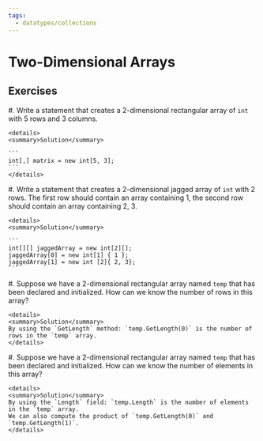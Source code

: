 ```yaml
---
tags:
  - datatypes/collections
---
```


# Two-Dimensional Arrays

## Exercises

#. Write a statement that creates a 2-dimensional rectangular array of `int` with 5 rows and 3 columns.

    <details>
    <summary>Solution</summary>

    ```
    int[,] matrix = new int[5, 3];
    ```
    </details>

#. Write a statement that creates a 2-dimensional jagged array of `int` with 2 rows. The first row should contain an array containing 1, the second row should contain an array containing 2, 3.

    <details>
    <summary>Solution</summary>

    ```
    int[][] jaggedArray = new int[2][];
    jaggedArray[0] = new int[1] { 1 };
    jaggedArray[1] = new int [2]{ 2, 3};
    ```
    
#. Suppose we have a 2-dimensional rectangular array named `temp` that has been declared and initialized. How can we know the number of rows in this array?
    
    <details>
    <summary>Solution</summary>
    By using the `GetLength` method: `temp.GetLength(0)` is the number of rows in the `temp` array.
    </details>
    
#. Suppose we have a 2-dimensional rectangular array named `temp` that has been declared and initialized. How can we know the number of elements in this array?
    
    <details>
    <summary>Solution</summary>
    By using the `Length` field: `temp.Length` is the number of elements in the `temp` array.
    We can also compute the product of `temp.GetLength(0)` and `temp.GetLength(1)`.
    </details>
